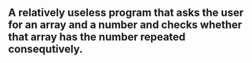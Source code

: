 ## A relatively useless program that asks the user for an array and a number and checks whether that array has the number repeated consequtively.
